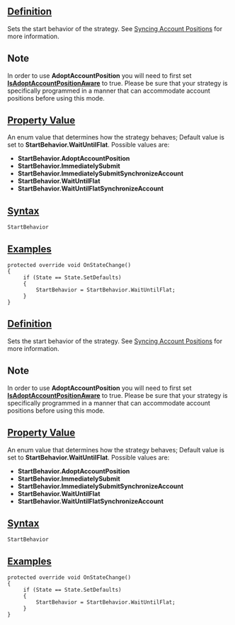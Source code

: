 ## [Definition](https://developer.ninjatrader.com/docs/desktop/startbehavior\#definition)

Sets the start behavior of the strategy. See [Syncing Account Positions](https://ninjatrader.com/support/helpguides/nt8/?syncing_account_positions.htm) for more information.

## Note

In order to use **AdoptAccountPosition** you will need to first set [**IsAdoptAccountPositionAware**](https://developer.ninjatrader.com/docs/desktop/isadoptaccountpositionaware) to true. Please be sure that your strategy is specifically programmed in a manner that can accommodate account positions before using this mode.

## [Property Value](https://developer.ninjatrader.com/docs/desktop/startbehavior\#property-value)

An enum value that determines how the strategy behaves; Default value is set to **StartBehavior.WaitUntilFlat**. Possible values are:

- **StartBehavior.AdoptAccountPosition**
- **StartBehavior.ImmediatelySubmit**
- **StartBehavior.ImmediatelySubmitSynchronizeAccount**
- **StartBehavior.WaitUntilFlat**
- **StartBehavior.WaitUntilFlatSynchronizeAccount**

## [Syntax](https://developer.ninjatrader.com/docs/desktop/startbehavior\#syntax)

`StartBehavior`

## [Examples](https://developer.ninjatrader.com/docs/desktop/startbehavior\#examples)

```jsx-150469391 csharp
protected override void OnStateChange()
{
     if (State == State.SetDefaults)
     {
         StartBehavior = StartBehavior.WaitUntilFlat;
     }
}

```

## [Definition](https://developer.ninjatrader.com/docs/desktop/startbehavior\#definition)

Sets the start behavior of the strategy. See [Syncing Account Positions](https://ninjatrader.com/support/helpguides/nt8/?syncing_account_positions.htm) for more information.

## Note

In order to use **AdoptAccountPosition** you will need to first set [**IsAdoptAccountPositionAware**](https://developer.ninjatrader.com/docs/desktop/isadoptaccountpositionaware) to true. Please be sure that your strategy is specifically programmed in a manner that can accommodate account positions before using this mode.

## [Property Value](https://developer.ninjatrader.com/docs/desktop/startbehavior\#property-value)

An enum value that determines how the strategy behaves; Default value is set to **StartBehavior.WaitUntilFlat**. Possible values are:

- **StartBehavior.AdoptAccountPosition**
- **StartBehavior.ImmediatelySubmit**
- **StartBehavior.ImmediatelySubmitSynchronizeAccount**
- **StartBehavior.WaitUntilFlat**
- **StartBehavior.WaitUntilFlatSynchronizeAccount**

## [Syntax](https://developer.ninjatrader.com/docs/desktop/startbehavior\#syntax)

`StartBehavior`

## [Examples](https://developer.ninjatrader.com/docs/desktop/startbehavior\#examples)

```jsx-150469391 csharp
protected override void OnStateChange()
{
     if (State == State.SetDefaults)
     {
         StartBehavior = StartBehavior.WaitUntilFlat;
     }
}

```